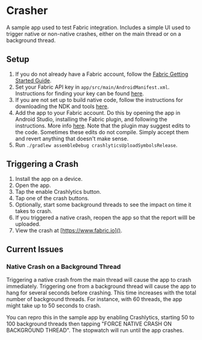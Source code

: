 # Crasher
A sample app used to test Fabric integration. Includes a simple UI used to trigger native or non-native crashes, either on the main thread or on a background thread.

## Setup

1. If you do not already have a Fabric account, follow the [Fabric Getting Started Guide](https://docs.fabric.io/android/fabric/overview.html).
1. Set your Fabric API key in `app/src/main/AndroidManifest.xml`. Instructions for finding your key can be found [here](https://docs.fabric.io/android/fabric/settings/api-keys.html).
1. If you are not set up to build native code, follow the instructions for downloading the NDK and tools [here](https://developer.android.com/ndk/guides/index.html#download-ndk).
1. Add the app to your Fabric account. Do this by opening the app in Android Studio, installing the Fabric plugin, and following the instructions. More info [here](https://docs.fabric.io/android/fabric/settings/app.html). Note that the plugin may suggest edits to the code. Sometimes these edits do not compile. Simply accept them and revert anything that doesn't make sense.
1. Run `./gradlew assembleDebug crashlyticsUploadSymbolsRelease`.

## Triggering a Crash

1. Install the app on a device.
1. Open the app.
1. Tap the enable Crashlytics button.
1. Tap one of the crash buttons.
1. Optionally, start some background threads to see the impact on time it takes to crash.
1. If you triggered a native crash, reopen the app so that the report willl be uploaded.
1. View the crash at [https://www.fabric.io]().

## Current Issues

### Native Crash on a Background Thread

Triggering a native crash from the main thread will cause the app to crash immediately. Triggering one from a background thread will cause the app to hang for several seconds before crashing. This time increases with the total number of background threads. For instance, with 60 threads, the app might take up to 50 seconds to crash.

You can repro this in the sample app by enabling Crashlytics, starting 50 to 100 background threads then tapping "FORCE NATIVE CRASH ON BACKGROUND THREAD". The stopwatch will run until the app crashes.
